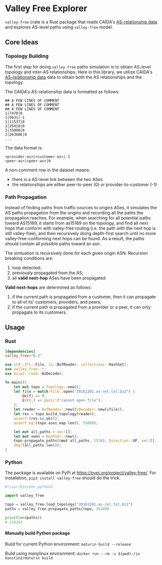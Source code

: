 # Valley Free Explorer

`valley-free` crate is a Rust package that reads CAIDA's [AS-relationship data][asrel]
and explores AS-level paths using `valley-free` model.

[asrel]: https://www.caida.org/data/as-relationships/

## Core Ideas

### Topology Building

The first step for doing `valley-free` paths simulation is to obtain AS-level
topology and inter-AS relationships. Here in this library, we utilize CAIDA's
[AS-relationship data][asrel] data to obtain both the AS relationships and the
topology.

The CAIDA's AS-relationship data is formatted as follows:
```
## A FEW LINES OF COMMENT
## A FEW LINES OF COMMENT
## A FEW LINES OF COMMENT
1|7470|0
1|9931|-1
1|11537|0
1|25418|0
2|35000|0
2|263686|0
...
```

The data format is:
```example
<provider-as>|<customer-as>|-1
<peer-as>|<peer-as>|0
```

A non-comment row in the dataset means:
- there is a AS-level link between the two ASes
- the relationships are either peer-to-peer (0) or provider-to-customer (-1)

### Path Propagation

Instead of finding paths from traffic sources to origins ASes, it simulates
the AS paths propagation from the origins and recording all the paths the
propagation reaches. For example, when searching for all potential paths toward
AS15169, it starts from as15169 on the topology, and find all next hops that
conform with valley-free routing (i.e. the path with the next hop is still
valley-free), and then recursively doing depth-first search until no more
valley-free-conforming next hops can be found. As a result, the paths should
contain all possible paths toward an asn.

The simluation is recursively done for each given origin ASN. Recursion breaking
conditions are:
1. loop detected;
2. previously propagated from the AS;
3. all **valid next-hop** ASes have been propagated

**Valid next-hops** are determined as follows:
1. if the current path is propagated from a customer, then it can
propagate to all of its' customers, providers, and peers;
2. if the current path is propagated from a provider or a peer, it can
only propagate to its customers.

## Usage

### Rust

``` toml
[dependencies]
valley_free="0.2"
```

``` rust
use std::{fs::File, io::BufReader, collections::HashSet};
use valley_free::*;
use bzip2::read::BzDecoder;

fn main(){
    let mut topo = Topology::new();
    let file = match File::open("20161101.as-rel.txt.bz2") {
        Ok(f) => f,
        Err(_) => panic!("cannot open file"),
    };
    let reader = BufReader::new(BzDecoder::new(&file));
    let res = topo.build_topology(reader);
    assert!(res.is_ok());
    assert_eq!(topo.ases_map.len(), 55809);

    let mut all_paths = vec![];
    let mut seen = HashSet::new();
    topo.propagate_paths(&mut all_paths, 15169, Direction::UP, vec![], &mut seen);
    dbg!(all_paths.len());
}
```

### Python

The package is available on PyPi at https://pypi.org/project/valley-free/. For installation, `pip3 install valley-free`
should do the trick.

``` python
#!/usr/bin/env python3

import valley_free

topo = valley_free.load_topology("20161101.as-rel.txt.bz2")
paths = valley_free.propagate_paths(topo, 15169)

print(len(paths))
# 110243
```

#### Manually build Python package 

Build for current Python environment:
`maturin build --release`

Build using manylinux environment:
`docker run --rm -v $(pwd):/io konstin2/maturin build`
